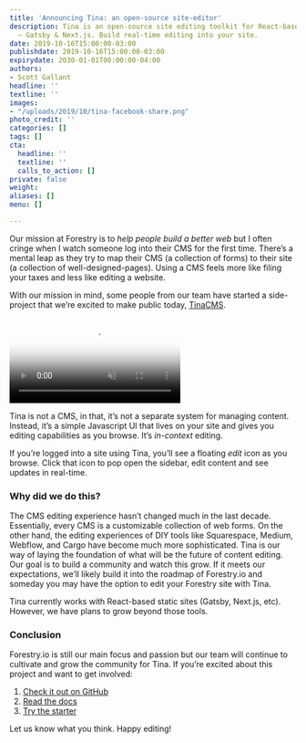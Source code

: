 ```yaml
---
title: 'Announcing Tina: an open-source site-editor'
description: Tina is an open-source site editing toolkit for React-based frameworks
  — Gatsby & Next.js. Build real-time editing into your site.
date: 2019-10-16T15:00:00-03:00
publishdate: 2019-10-16T15:00:00-03:00
expirydate: 2030-01-01T00:00:00-04:00
authors:
- Scott Gallant
headline: ''
textline: ''
images:
- "/uploads/2019/10/tina-facebook-share.png"
photo_credit: ''
categories: []
tags: []
cta:
  headline: ''
  textline: ''
  calls_to_action: []
private: false
weight: 
aliases: []
menu: []

---
```

Our mission at Forestry is to _help people build a better web_ but I often cringe when I watch someone log into their CMS for the first time. There’s a mental leap as they try to map their CMS (a collection of forms) to their site (a collection of well-designed-pages). Using a CMS feels more like filing your taxes and less like editing a website.

With our mission in mind, some people from our team have started a side-project that we’re excited to make public today, [TinaCMS](http://tinacms.org).

<div class=""><video autoplay="" loop="" muted="" playsinline="" poster="https://res.cloudinary.com/forestry-demo/video/upload/so_0/v1571159974/tina-hero-demo.jpg"><source src="https://res.cloudinary.com/forestry-demo/video/upload/q_100/v1571159974/tina-hero-demo.webm" type="video/webm"><source src="https://res.cloudinary.com/forestry-demo/video/upload/v1571159974/tina-hero-demo.mp4" type="video/mp4"></video></div>

Tina is not a CMS, in that, it’s not a separate system for managing content. Instead, it’s a simple Javascript UI that lives on your site and gives you editing capabilities as you browse. It’s _in-context_ editing.

If you’re logged into a site using Tina, you’ll see a floating _edit_ icon as you browse. Click that icon to pop open the sidebar, edit content and see updates in real-time.

### Why did we do this?

The CMS editing experience hasn’t changed much in the last decade. Essentially, every CMS is a customizable collection of web forms. On the other hand, the editing experiences of DIY tools like Squarespace, Medium, Webflow, and Cargo have become much more sophisticated. Tina is our way of laying the foundation of what will be the future of content editing. Our goal is to build a community and watch this grow. If it meets our expectations, we’ll likely build it into the roadmap of Forestry.io and someday you may have the option to edit your Forestry site with Tina.

Tina currently works with React-based static sites (Gatsby, Next.js, etc). However, we have plans to grow beyond those tools.

### Conclusion

Forestry.io is still our main focus and passion but our team will continue to cultivate and grow the community for Tina. If you’re excited about this project and want to get involved:

1. [Check it out on GitHub](https://github.com/tinacms/tinacms "GitHub - TinaCMS")
2. [Read the docs](https://tinacms.org/docs/getting-started/introduction "TinaCMS - Getting Started")
3. [Try the starter](https://github.com/tinacms/gatsby-starter-tinacms "Gatsby starter for creating a blog with TinaCMS")

Let us know what you think. Happy editing!